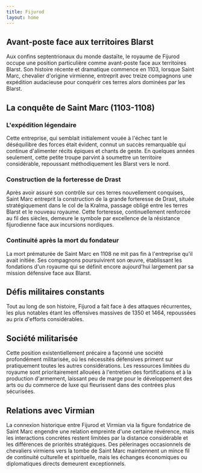 ```yaml
---
title: Fijurod
layout: home
---
```


## Avant-poste face aux territoires Blarst

Aux confins septentrionaux du monde dastaïte, le royaume de Fijurod occupe une position particulière comme avant-poste face aux territoires Blarst. Son histoire récente et dramatique commence en 1103, lorsque Saint Marc, chevalier d'origine virmienne, entreprit avec treize compagnons une expédition audacieuse pour conquérir ces terres alors dominées par les Blarst.

## La conquête de Saint Marc (1103-1108)

### L'expédition légendaire

Cette entreprise, qui semblait initialement vouée à l'échec tant le déséquilibre des forces était évident, connut un succès remarquable qui continue d'alimenter récits épiques et chants de geste. En quelques années seulement, cette petite troupe parvint à soumettre un territoire considérable, repoussant méthodiquement les Blarst vers le nord.

### Construction de la forteresse de Drast

Après avoir assuré son contrôle sur ces terres nouvellement conquises, Saint Marc entreprit la construction de la grande forteresse de Drast, située stratégiquement dans le col de la Kralma, passage obligé entre les terres Blarst et le nouveau royaume. Cette forteresse, continuellement renforcée au fil des siècles, demeure le symbole par excellence de la résistance fijurodienne face aux incursions nordiques.

### Continuité après la mort du fondateur

La mort prématurée de Saint Marc en 1108 ne mit pas fin à l'entreprise qu'il avait initiée. Ses compagnons poursuivirent son œuvre, établissant les fondations d'un royaume qui se définit encore aujourd'hui largement par sa mission défensive face aux Blarst.

## Défis militaires constants

Tout au long de son histoire, Fijurod a fait face à des attaques récurrentes, les plus notables étant les offensives massives de 1350 et 1464, repoussées au prix d'efforts considérables.

## Société militarisée

Cette position existentiellement précaire a façonné une société profondément militarisée, où les nécessités défensives priment sur pratiquement toutes les autres considérations. Les ressources limitées du royaume sont prioritairement allouées à l'entretien des fortifications et à la production d'armement, laissant peu de marge pour le développement des arts ou du commerce de luxe qui fleurissent dans des contrées plus sécurisées.

## Relations avec Virmian

La connexion historique entre Fijurod et Virmian via la figure fondatrice de Saint Marc engendre une relation empreinte d'une certaine révérence, mais les interactions concrètes restent limitées par la distance considérable et les différences de priorités stratégiques. Des pèlerinages occasionnels de chevaliers virmiens vers la tombe de Saint Marc maintiennent un mince fil de continuité culturelle et spirituelle, mais les échanges économiques ou diplomatiques directs demeurent exceptionnels.
